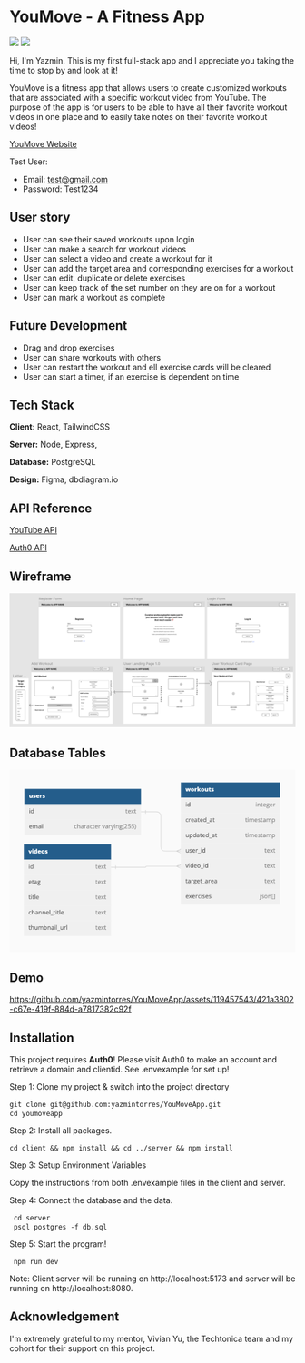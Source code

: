 # YouMove - A Fitness App
[<img src="https://img.shields.io/github/issues-pr-closed/yazmintorres/youmoveapp?style=for-the-badge" />](https://github.com/yazmintorres/YouMoveApp/pulls?q=is%3Apr+is%3Aclosed) [<img src="https://img.shields.io/badge/LinkedIn-0077B5?style=for-the-badge&logo=linkedin&logoColor=white" />](https://www.linkedin.com/in/yazminmtorres/)

Hi, I'm Yazmin. This is my first full-stack app and I appreciate you taking the time to stop by and look at it!

YouMove is a fitness app that allows users to create customized workouts that are associated with a specific workout video from YouTube. The purpose of the app is for users to be able to have all their favorite workout videos in one place and to easily take notes on their favorite workout videos!

[YouMove Website](https://server-mxft.onrender.com/)


Test User: 
- Email: test@gmail.com
- Password: Test1234

## User story 
- User can see their saved workouts upon login 
- User can make a search for workout videos 
- User can select a video and create a workout for it 
- User can add the target area and corresponding exercises for a workout
- User can edit, duplicate or delete exercises
- User can keep track of the set number on they are on for a workout
- User can mark a workout as complete

## Future Development 
- Drag and drop exercises 
- User can share workouts with others 
- User can restart the workout and ell exercise cards will be cleared
- User can start a timer, if an exercise is dependent on time


## Tech Stack

**Client:** React, TailwindCSS

**Server:** Node, Express, 

**Database:** PostgreSQL

**Design:** Figma, dbdiagram.io

## API Reference

[YouTube API](https://developers.google.com/youtube/v3)

[Auth0 API](https://auth0.com/docs/api)

## Wireframe 

![Wireframe](images/wireframe.png)

## Database Tables

![Tables](images/DBSchema.png)

## Demo 
https://github.com/yazmintorres/YouMoveApp/assets/119457543/421a3802-c67e-419f-884d-a7817382c92f

## Installation

This project requires **Auth0**! Please visit Auth0 to make an account and retrieve a domain and clientid. See .envexample for set up!

Step 1: Clone my project & switch into the project directory 

  ```
  git clone git@github.com:yazmintorres/YouMoveApp.git
  cd youmoveapp
```

Step 2: Install all packages.

  ```
  cd client && npm install && cd ../server && npm install
```

Step 3: Setup Environment Variables

Copy the instructions from both .envexample files in the client and server.

Step 4: Connect the database and the data.

  ```
   cd server
   psql postgres -f db.sql
```

Step 5: Start the program!

  ```
   npm run dev
```

Note: Client server will be running on http://localhost:5173 and server will be running on http://localhost:8080.

## Acknowledgement

I'm extremely grateful to my mentor, Vivian Yu, the Techtonica team and my cohort for their support on this project.

